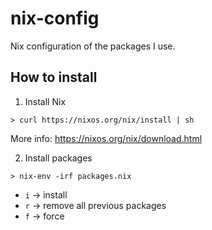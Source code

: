 nix-config
==========

Nix configuration of the packages I use.

## How to install

1. Install Nix

```
> curl https://nixos.org/nix/install | sh
```

More info: https://nixos.org/nix/download.html

2. Install packages

```
> nix-env -irf packages.nix
```

- `i` -> install
- `r` -> remove all previous packages
- `f` -> force

